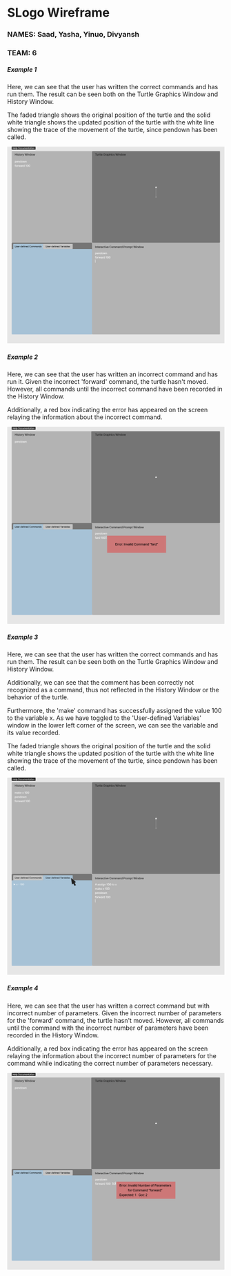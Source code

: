 # SLogo Wireframe

### NAMES: Saad, Yasha, Yinuo, Divyansh

### TEAM: 6

##### Example 1

Here, we can see that the user has written the correct commands
and has run them. The result can be seen both on the Turtle Graphics
Window and History Window.

The faded triangle shows the original position of the turtle and the
solid white triangle shows the updated position of the turtle with the
white line showing the trace of the movement of the turtle, since pendown
has been called.

![Success Forward Image](Success%20Forward.png)

##### Example 2

Here, we can see that the user has written an incorrect command
and has run it. Given the incorrect 'forward' command, the turtle hasn't
moved. However, all commands until the incorrect command have been recorded
in the History Window.

Additionally, a red box indicating the error has appeared on the
screen relaying the information about the incorrect command.

![Invalid Command Image](Invalid%20Command.png)

##### Example 3

Here, we can see that the user has written the correct commands
and has run them. The result can be seen both on the Turtle Graphics
Window and History Window.

Additionally, we can see that the comment has been correctly not
recognized as a command, thus not reflected in the History Window
or the behavior of the turtle.

Furthermore, the 'make' command has successfully assigned the value
100 to the variable x. As we have toggled to the 'User-defined Variables'
window in the lower left corner of the screen, we can see the variable and
its value recorded.

The faded triangle shows the original position of the turtle and the
solid white triangle shows the updated position of the turtle with the
white line showing the trace of the movement of the turtle, since pendown
has been called.

![Setting Variable Image](Setting%20Variable.png)

##### Example 4

Here, we can see that the user has written a correct command
but with incorrect number of parameters. Given the incorrect number of parameters
for the 'forward' command, the turtle hasn't moved. However, all commands until the
command with the incorrect number of parameters have been recorded in the History Window.

Additionally, a red box indicating the error has appeared on the
screen relaying the information about the incorrect number of parameters
for the command while indicating the correct number of parameters necessary.

![Invalid Number of Parameters Image](Invalid%20Number%20of%20Parameters.png)




